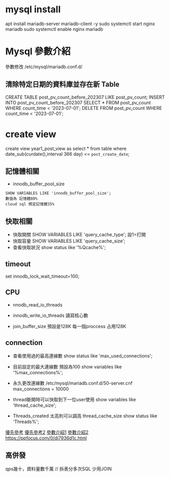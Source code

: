 # mysql install
apt install mariadb-server mariadb-client -y
sudo systemctl start nginx mariadb
sudo systemctl enable nginx mariadb
# Mysql 參數介紹
參數修改
/etc/mysql/mariadb.conf.d/

## 清除特定日期的資料庫並存在新 Table
CREATE TABLE post_pv_count_before_202307 LIKE post_pv_count;
INSERT INTO post_pv_count_before_202307 SELECT * FROM post_pv_count WHERE count_time < '2023-07-01';
DELETE FROM post_pv_count WHERE count_time < '2023-07-01';

# create view
create view year1_post_view as select * from table where date_sub(curdate(),interval 366 day) <= `post_create_date`;
## 記憶體相關
* innodb_buffer_pool_size
```
SHOW VARIABLES LIKE 'innodb_buffer_pool_size';
數值為 記憶體80%
cloud sql 規定記憶體35%
```
## 快取相關
* 快取開關
SHOW VARIABLES LIKE 'query_cache_type';
設1=打開
* 快取容量
SHOW VARIABLES LIKE 'query_cache_size';
* 查看快取狀況
show status like '%Qcache%';

## timeout
set innodb_lock_wait_timeout=100;

## CPU
* nnodb_read_io_threads
* innodb_write_io_threads
讀寫核心數 

* join_buffer_size
預設是128K 每一個proccess 占用128K

## connection 
* 查看使用過的最高連線數
show status like 'max_used_connections';

* 目前設定的最大連線數 預設為100
show variables like '%max_connections%';

* 永久更改連線數
/etc/mysql/mariadb.conf.d/50-server.cnf
max_connections = 10000

* thread斷開時可以快取到下一位user使用
show variables like 'thread_cache_size';
* Threads_created 太高則可以調高 thread_cache_size
show status like 'Threads%';

[優先參考](https://www.jishuwen.com/d/2qJJ/zh-tw)
[優先參考2](https://wulijun.github.io/2012/09/29/mysql-innodb-intro.html)
[參數介紹1](https://medium.com/@stock0139/mysql-%E5%8F%83%E6%95%B8%E5%84%AA%E5%8C%96-%E7%B3%BB%E5%88%97%E6%96%87-1-9696557faf30)
[參數介紹2](https://medium.com/@stock0139/mysql-%E5%8F%83%E6%95%B8-%E7%B3%BB%E5%88%97%E6%96%872-15db08f7e31)
https://ppfocus.com/0/di7936d1c.html
## 高併發
qps幾十，資料量數千萬 // 拆表分多次SQL 少用JOIN